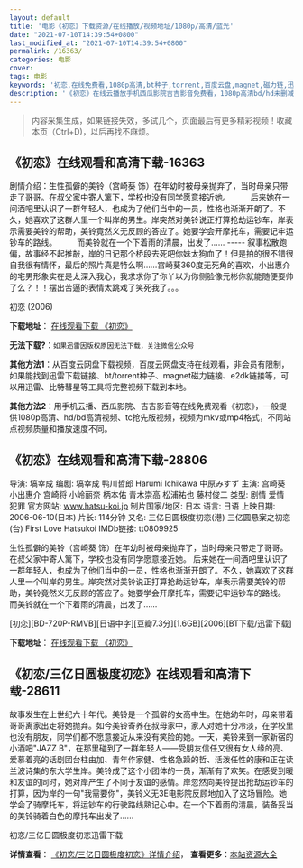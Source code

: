 ```yaml
---
layout: default
title: '电影《初恋》下载资源/在线播放/视频地址/1080p/高清/蓝光'
date: "2021-07-10T14:39:54+0800"
last_modified_at: "2021-07-10T14:39:54+0800"
permalink: /16363/
categories: 电影
cover:
tags: 电影
keywords: '初恋,在线免费看,1080p高清,bt种子,torrent,百度云盘,magnet,磁力链,迅雷下载资源'
description: '《初恋》在线云播放手机西瓜影院吉吉影音免费看，1080p高清bd/hd未删减完整版和tc抢先枪版，mkv/mp4格式，附带bt/torrent种子、magnet/磁力链、百度云盘、网盘资源迅雷下载链接'
---
```


>内容采集生成，如果链接失效，多试几个，页面最后有更多精彩视频！收藏本页（Ctrl+D)，以后再找不麻烦。


## 《初恋》在线观看和高清下载-16363

剧情介绍：生性孤僻的美铃（宫崎葵 饰）在年幼时被母亲抛弃了，当时母亲只带走了哥哥。在叔父家中寄人篱下，学校也没有同学愿意接近她。  　　后来她在一间酒吧里认识了一群年轻人，也成为了他们当中的一员，性格也渐渐开朗了。不久，她喜欢了这群人里一个叫岸的男生。岸突然对美铃说正打算抢劫运钞车，岸表示需要美铃的帮助，美铃竟然义无反顾的答应了。她要学会开摩托车，需要记牢运钞车的路线。  　　而美铃就在一个下着雨的清晨，出发了…… ----- 叙事松散跑偏，故事经不起推敲，岸的日记那个桥段去死吧你妹太狗血了！但是拍的很不错很自我很有情怀，最后的照片真是特么啊……宫崎葵360度无死角的喜欢，小出惠介的宅男形象实在是太深入我心，我求求你了你丫以为你侧脸像元彬你就能随便耍帅了么？！！摆出苦逼的表情太跳戏了笑死我了。。。


初恋 (2006)

**下载地址**： [在线观看下载 《初恋》](https://www.btbtdy.me/btdy/dy4094.html) 


**无法下载?**：`如果迅雷因版权原因无法下载，关注微信公众号 `

**其他方法1**：从百度云网盘下载视频，百度云网盘支持在线观看，非会员有限制，如果能找到迅雷下载链接、bt/torrent种子、magnet磁力链接、e2dk链接等，可以用迅雷、比特彗星等工具将完整视频下载到本地。

**其他方法2**：用手机云播、西瓜影院、吉吉影音等在线免费观看《初恋》，一般提供1080p高清、hd/bd高清视频、tc抢先版视频，视频为mkv或mp4格式，不同站点视频质量和播放速度不同。


## 《初恋》在线观看和高清下载-28806

导演: 塙幸成 编剧: 塙幸成 鸭川哲郎 Harumi Ichikawa 中原みすず 主演: 宫崎葵 小出惠介 宫崎将 小岭丽奈 柄本佑 青木崇高 松浦祐也 藤村俊二 类型: 剧情 爱情 犯罪 官方网站: www.hatsu-koi.jp 制片国家/地区: 日本 语言: 日语 上映日期: 2006-06-10(日本) 片长: 114分钟 又名: 三亿日圆极度初恋(港) 三亿圆悬案之初恋(台) First Love Hatsukoi IMDb链接: tt0809925

生性孤僻的美铃（宫崎葵 饰）在年幼时被母亲抛弃了，当时母亲只带走了哥哥。在叔父家中寄人篱下，学校也没有同学愿意接近她。 后来她在一间酒吧里认识了一群年轻人，也成为了他们当中的一员，性格也渐渐开朗了。不久，她喜欢了这群人里一个叫岸的男生。岸突然对美铃说正打算抢劫运钞车，岸表示需要美铃的帮助，美铃竟然义无反顾的答应了。她要学会开摩托车，需要记牢运钞车的路线。 而美铃就在一个下着雨的清晨，出发了……


[初恋][BD-720P-RMVB][日语中字][豆瓣7.3分][1.6GB][2006][BT下载/迅雷下载]

**下载地址**： [在线观看下载 《初恋》](https://www.btdx8.com/torrent/first_love_2006.html) 


## 《初恋/三亿日圆极度初恋》在线观看和高清下载-28611

故事发生在上世纪六十年代。美铃是一个孤僻的女高中生。在她幼年时，母亲带着哥哥离家出走将她抛弃。如今美铃寄养在叔母家中，家人对她十分冷淡，在学校里也没有朋友，同学们都不愿意接近从来没有笑脸的她。一天，美铃来到一家新宿的小酒吧"JAZZ B"，在那里碰到了一群年轻人——受朋友信任又很有女人缘的亮、爱慕着亮的话剧团台柱由加、青年作家健、性格急躁的哲、活泼任性的康和正在读兰波诗集的东大学生岸。美铃成了这个小团体的一员，渐渐有了欢笑。在感受到暖和友谊的同时，她对岸产生了不同于友谊的感情。岸忽然向美铃提出抢劫运钞车的打算，因为岸的一句"我需要你"，美铃义无3E电影院反顾地加入了这场冒险。她学会了骑摩托车，将运钞车的行驶路线熟记心中。在一个下着雨的清晨，装备妥当的美铃骑着白色的摩托车出发了......


初恋/三亿日圆极度初恋迅雷下载

**详情查看**： [《初恋/三亿日圆极度初恋》详情介绍](/movie/28611/)， **查看更多**：[本站资源大全](/movie/t/all/)

